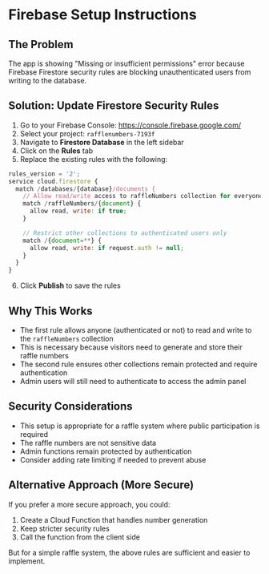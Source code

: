 # Firebase Setup Instructions

## The Problem

The app is showing "Missing or insufficient permissions" error because Firebase Firestore security rules are blocking unauthenticated users from writing to the database.

## Solution: Update Firestore Security Rules

1. Go to your Firebase Console: https://console.firebase.google.com/
2. Select your project: `rafflenumbers-7193f`
3. Navigate to **Firestore Database** in the left sidebar
4. Click on the **Rules** tab
5. Replace the existing rules with the following:

```javascript
rules_version = '2';
service cloud.firestore {
  match /databases/{database}/documents {
    // Allow read/write access to raffleNumbers collection for everyone
    match /raffleNumbers/{document} {
      allow read, write: if true;
    }

    // Restrict other collections to authenticated users only
    match /{document=**} {
      allow read, write: if request.auth != null;
    }
  }
}
```

6. Click **Publish** to save the rules

## Why This Works

- The first rule allows anyone (authenticated or not) to read and write to the `raffleNumbers` collection
- This is necessary because visitors need to generate and store their raffle numbers
- The second rule ensures other collections remain protected and require authentication
- Admin users will still need to authenticate to access the admin panel

## Security Considerations

- This setup is appropriate for a raffle system where public participation is required
- The raffle numbers are not sensitive data
- Admin functions remain protected by authentication
- Consider adding rate limiting if needed to prevent abuse

## Alternative Approach (More Secure)

If you prefer a more secure approach, you could:

1. Create a Cloud Function that handles number generation
2. Keep stricter security rules
3. Call the function from the client side

But for a simple raffle system, the above rules are sufficient and easier to implement.

